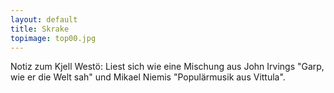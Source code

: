 ```yaml
---
layout: default
title: Skrake
topimage: top00.jpg
---
```


Notiz zum Kjell Westö: Liest sich wie eine Mischung aus John Irvings "Garp, wie er die Welt sah" und Mikael Niemis "Populärmusik aus Vittula".
